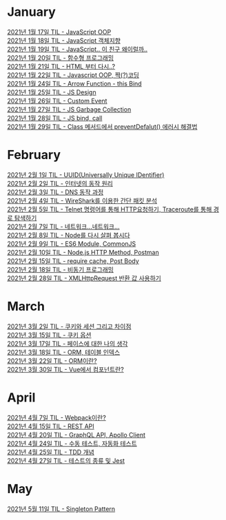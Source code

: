 # January
[2021년 1월 17일 TIL - JavaScript OOP](https://velog.io/@sms8377/TIL-JavaScript-OOP)<br>
[2021년 1월 18일 TIL - JavaScript 객체지향](https://velog.io/@sms8377/TIL-JavaScript-%EB%AF%B8%EB%8B%88-%ED%94%84%EB%A1%9C%EC%A0%9D%ED%8A%B8%EC%88%98%ED%96%89%EC%A4%91-v4esfn6r)<br>
[2021년 1월 19일 TIL - JavaScript.. 이 친구 왜이럴까..](https://velog.io/@sms8377/TIL-119-Javascript..-%EC%9D%B4-%EC%B9%9C%EA%B5%AC-%EC%99%9C%EC%9D%B4%EB%9F%B4%EA%B9%8C)<br>
[2021년 1월 20일 TIL - 함수형 프로그래밍](https://velog.io/@sms8377/TIL-120-%ED%95%A8%EC%88%98%ED%98%95-%ED%94%84%EB%A1%9C%EA%B7%B8%EB%9E%98%EB%B0%8D)<br>
[2021년 1월 21일 TIL - HTML 부터 다시..?](https://velog.io/@sms8377/TIL-121-HTML-%EB%B6%80%ED%84%B0-%EB%8B%A4%EC%8B%9C)<br>
[2021년 1월 22일 TIL - Javascript OOP, 짝(?)코딩](https://velog.io/@sms8377/TIL-122-Pair-Programming)<br>
[2021년 1월 24일 TIL - Arrow Function - this Bind](https://velog.io/@sms8377/TIL-124-Arrow-Function-this-Bind)<br>
[2021년 1월 25일 TIL - JS Design](https://velog.io/@sms8377/TIL-125-Javascript-Design)<br>
[2021년 1월 26일 TIL - Custom Event](https://velog.io/@sms8377/TIL-126)<br>
[2021년 1월 27일 TIL - JS Garbage Collection](https://velog.io/@sms8377/TIL-127-JS-Garbage-Collection)<br>
[2021년 1월 28일 TIL - JS bind, call](https://velog.io/@sms8377/TIL-128-JS-bind-call-apply)<br>
[2021년 1월 29일 TIL - Class 메서드에서 preventDefalut() 에러시 해결법](https://velog.io/@sms8377/TIL-129-JS-class-preventDefaulte)<br>

# February
[2021년 2월 1일 TIL - UUID(Universally Unique IDentifier)](https://velog.io/@sms8377/TIL-21-UUIDUniversally-Unique-IDentifier)<br>
[2021년 2월 2일 TIL - 인터넷의 동작 원리](https://velog.io/@sms8377/%EC%9D%B8%ED%84%B0%EB%84%B7%EC%9D%98-%EB%8F%99%EC%9E%91-%EC%9B%90%EB%A6%ACOSI-7-layer)<br>
[2021년 2월 3일 TIL - DNS 동작 과정](https://velog.io/@sms8377/TIL23-DNS-%EB%8F%99%EC%9E%91-%EA%B3%BC%EC%A0%95)<br>
[2021년 2월 4일 TIL - WireShark를 이용한 간단 패킷 분석](https://velog.io/@sms8377/TIL-24-Wireshark%EB%A5%BC-%EC%9D%B4%EC%9A%A9%ED%95%9C-%EA%B0%84%EB%8B%A8-%ED%8C%A8%ED%82%B7-%EB%B6%84%EC%84%9D)<br>
[2021년 2월 5일 TIL - Telnet 명령어를 통해 HTTP요청하기, Traceroute를 통해 경로 탐색하기](https://velog.io/@sms8377/TIL-25-텔넷Telnet명령을-통해-HTTP-요청하기)<br>
[2021년 2월 7일 TIL - 네트워크...네트워크...](https://velog.io/@sms8377/TIL-27-Routing-Protocol)<br>
[2021년 2월 8일 TIL - Node를 다시 살펴 봅시다](https://velog.io/@sms8377/TIL-28-Node를-다시-살펴-봅시다)<br>
[2021년 2월 9일 TIL - ES6 Module, CommonJS](https://velog.io/@sms8377/TIL-29-ES6-Module-CommonJS)<br>
[2021년 2월 10일 TIL - Node.js HTTP Method, Postman](https://velog.io/@sms8377/TIL-210-Node.js-HTTP-Method-Postman)<br>
[2021년 2월 15일 TIL - require cache, Post Body](https://velog.io/@sms8377/TIL-215-require-cache-Post-Body)<br>
[2021년 2월 18일 TIL - 비동기 프로그래밍](https://velog.io/@sms8377/TIL-218-%EB%B9%84%EB%8F%99%EA%B8%B0-%ED%94%84%EB%A1%9C%EA%B7%B8%EB%9E%98%EB%B0%8D)<br>
[2021년 2월 28일 TIL - XMLHttpRequest 반환 값 사용하기](https://velog.io/@sms8377/TIL-228-XMLHttpRequest-%EB%B0%98%ED%99%98-%EA%B0%92-%EC%82%AC%EC%9A%A9%ED%95%98%EA%B8%B0Callback)
# March
[2021년 3월 2일 TIL - 쿠키와 세션 그리고 차이점](https://velog.io/@sms8377/TIL-32-%EC%BF%A0%ED%82%A4%EC%99%80-%EC%84%B8%EC%85%98-%EA%B7%B8%EB%A6%AC%EA%B3%A0-%EC%B0%A8%EC%9D%B4%EC%A0%90)<br>
[2021년 3월 15일 TIL - 쿠키 옵션](https://velog.io/@sms8377/TIL-316-%EC%BF%A0%ED%82%A4-%EC%98%B5%EC%85%98-%EB%B0%8F-JWT)<br>
[2021년 3월 17일 TIL - 페이스에 대한 나의 생각](https://velog.io/@sms8377/TIL-317-데이터-베이스의-기본)<br>
[2021년 3월 18일 TIL - ORM, 테이블 인덱스](https://velog.io/@sms8377/Database-테이블-인덱스)<br>
[2021년 3월 22일 TIL - ORM이란?](https://velog.io/@sms8377/Database-ORM%EC%9D%B4%EB%9E%80)<br>
[2021년 3월 30일 TIL - Vue에서 컴포넌트란?](https://velog.io/@sms8377/Javascript-Vue-%EC%97%90%EC%84%9C-%EC%BB%B4%ED%8F%AC%EB%84%8C%ED%8A%B8%EB%9E%80)<br>
# April
[2021년 4월 7일 TIL - Webpack이란?](https://velog.io/@sms8377/Javascript-Webpack-%EC%9D%B4%EB%9E%80)<br>
[2021년 4월 15일 TIL - REST API](https://velog.io/@sms8377/Server-REST-REST-API%EB%9E%80)<br>
[2021년 4월 20일 TIL - GraphQL API, Apollo Client](https://velog.io/@sms8377/Server-GraphQL-API-Apollo-Client)<br>
[2021년 4월 24일 TIL - 수동 테스트, 자동화 테스트](https://velog.io/@sms8377/Testing-%EC%9E%90%EB%8F%99%ED%99%94-%EC%88%98%EB%8F%99%ED%99%94-%ED%85%8C%EC%8A%A4%ED%8A%B8)<br>
[2021년 4월 25일 TIL - TDD 개념](https://velog.io/@sms8377/Testing-TDD-Test-Driven-Development-%EA%B0%9C%EB%85%90)<br>
[2021년 4월 27일 TIL - 테스트의 종류 및 Jest](https://velog.io/@sms8377/Testing-%ED%85%8C%EC%8A%A4%ED%8A%B8%EC%9D%98-%EC%A2%85%EB%A5%98-%EB%B0%8F-Jest)<br>
# May
[2021년 5월 11일 TIL - Singleton Pattern](https://velog.io/@sms8377/Structure-%EC%8B%B1%EA%B8%80%ED%86%A4-%ED%8C%A8%ED%84%B4%EA%B3%BC-%EB%AC%B8%EC%A0%9C%EC%A0%90)<br>

